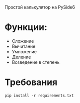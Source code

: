 Простой калькулятор на PySide6

<h1>Функции:</h1>

<ul>
<li>Сложение</li>
<li>Вычитание</li>
<li>Умножение</li>
<li>Деление</li>
<li>Возведение в степень</li>
</ul>

<h1>Требования</h1>
<code>pip install -r requirements.txt</code>